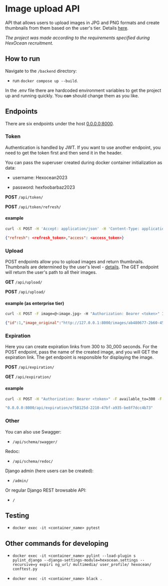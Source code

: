 # Image upload API

API that allows users to upload images in JPG and PNG formats and create thumbnails from them based on the user's tier. Details [here](/backend/docs/task_requirements.md).

*The project was made according to the requirements specified during HexOcean recruitment.*

## How to run

Navigate to the `/backend` directory:

- run `docker compose up --build`.

In the .env file there are hardcoded environment variables to get the project up and running quickly. You ~~can~~ should change them as you like.

## Endpoints

There are six endpoints under the host [0.0.0.0:8000](0.0.0.0:8000).

### Token

Authentication is handled by JWT. If you want to use another endpoint, you need to get the token first and then send it in the header.

You can pass the superuser created during docker container initialization as data:

- username: Hexocean2023
    
- password: hexfoobarbaz2023

**POST** `/api/token/`

**POST** `/api/token/refresh/`

#### example

```bash
curl -X POST -H 'Accept: application/json' -H 'Content-Type: application/json' --data '{"username": "Hexocean2023","password": "hexfoobarbaz2023"}' http://127.0.0.1:8000/api/token/
```

```json
{"refresh": <refresh_token>,"access": <access_token>}
```

### Upload

POST endpoints allow you to upload images and return thumbnails. Thumbnails are determined by the user's level - [details](/backend/docs/task_requirements.md). The GET endpoint will return the user's path to all their images.

**GET** `/api/upload/`

**POST** `/api/upload/`

#### example (as enterprise tier)

```bash
curl -X POST -F image=@<image.jpg> -H "Authorization: Bearer <token>" 127.0.0.1:8000/api/upload/
```

```json
{"id":1,"image_original":"http://127.0.0.1:8000/images/ab480677-2b60-455a-a16f-c81d4348b8f2-original.jpeg","image_small":"http://127.0.0.1:8000/images/ab480677-2b60-455a-a16f-c81d4348b8f2-200.jpeg","image_medium":"http://127.0.0.1:8000/images/ab480677-2b60-455a-a16f-c81d4348b8f2-400.jpeg","image_custom":null}
```

### Expiration

Here you can create expiration links from 300 to 30_000 seconds. For the POST endpoint, pass the name of the created image, and you will GET the expiration link. The get endpoint is responsible for displaying the image.

**POST** `/api/expiration/`

**GET** `/api/expiration/`

#### example

```bash
curl -X POST -H "Authorization: Bearer <token>" -F available_to=300 -F image="<img_name.jpg>" 0.0.0.0:8000/api/expiration/
```

```bash
"0.0.0.0:8000/api/expiration/e758125d-2210-47bf-a935-be8f7dcc4b73"
```

### Other

You can also use Swagger:

- `/api/schema/swagger/`

Redoc:

- `/api/schema/redoc/`

Django admin (here users can be created):

- `/admin/`

Or regular Django REST browsable API:

- `/`

## Testing

- `docker exec -it <container_name> pytest`

## Other commands for developing

- `docker exec -it <container_name> pylint --load-plugin
s pylint_django --django-settings-module=hexocean.settings --recursive=y expiri
ng_url/ multimedia/ user_profile/ hexocean/ conftest.py`

- `docker exec -it <container_name> black .`
